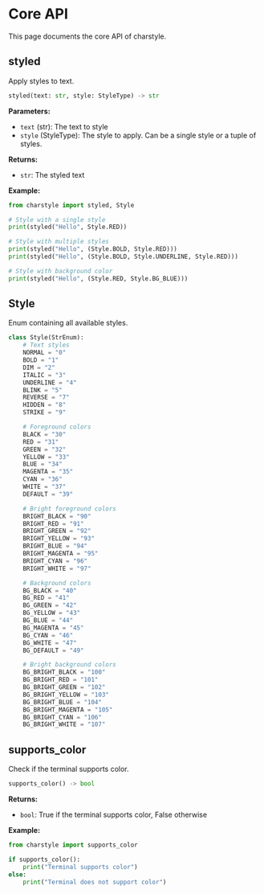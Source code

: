 # Core API

This page documents the core API of charstyle.

## styled

Apply styles to text.

```python
styled(text: str, style: StyleType) -> str
```

**Parameters:**
- `text` (str): The text to style
- `style` (StyleType): The style to apply. Can be a single style or a tuple of styles.

**Returns:**
- `str`: The styled text

**Example:**
```python
from charstyle import styled, Style

# Style with a single style
print(styled("Hello", Style.RED))

# Style with multiple styles
print(styled("Hello", (Style.BOLD, Style.RED)))
print(styled("Hello", (Style.BOLD, Style.UNDERLINE, Style.RED)))

# Style with background color
print(styled("Hello", (Style.RED, Style.BG_BLUE)))
```

## Style

Enum containing all available styles.

```python
class Style(StrEnum):
    # Text styles
    NORMAL = "0"
    BOLD = "1"
    DIM = "2"
    ITALIC = "3"
    UNDERLINE = "4"
    BLINK = "5"
    REVERSE = "7"
    HIDDEN = "8"
    STRIKE = "9"

    # Foreground colors
    BLACK = "30"
    RED = "31"
    GREEN = "32"
    YELLOW = "33"
    BLUE = "34"
    MAGENTA = "35"
    CYAN = "36"
    WHITE = "37"
    DEFAULT = "39"

    # Bright foreground colors
    BRIGHT_BLACK = "90"
    BRIGHT_RED = "91"
    BRIGHT_GREEN = "92"
    BRIGHT_YELLOW = "93"
    BRIGHT_BLUE = "94"
    BRIGHT_MAGENTA = "95"
    BRIGHT_CYAN = "96"
    BRIGHT_WHITE = "97"

    # Background colors
    BG_BLACK = "40"
    BG_RED = "41"
    BG_GREEN = "42"
    BG_YELLOW = "43"
    BG_BLUE = "44"
    BG_MAGENTA = "45"
    BG_CYAN = "46"
    BG_WHITE = "47"
    BG_DEFAULT = "49"

    # Bright background colors
    BG_BRIGHT_BLACK = "100"
    BG_BRIGHT_RED = "101"
    BG_BRIGHT_GREEN = "102"
    BG_BRIGHT_YELLOW = "103"
    BG_BRIGHT_BLUE = "104"
    BG_BRIGHT_MAGENTA = "105"
    BG_BRIGHT_CYAN = "106"
    BG_BRIGHT_WHITE = "107"
```

## supports_color

Check if the terminal supports color.

```python
supports_color() -> bool
```

**Returns:**
- `bool`: True if the terminal supports color, False otherwise

**Example:**
```python
from charstyle import supports_color

if supports_color():
    print("Terminal supports color")
else:
    print("Terminal does not support color")
```
